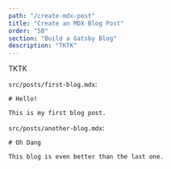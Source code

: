 ```yaml
---
path: "/create-mdx-post"
title: "Create an MDX Blog Post"
order: "5B"
section: "Build a Gatsby Blog"
description: "TKTK"
---
```


TKTK

`src/posts/first-blog.mdx`:

```mdx
# Hello!

This is my first blog post.
```

`src/posts/another-blog.mdx`:

```mdx
# Oh Dang

This blog is even better than the last one.
```
